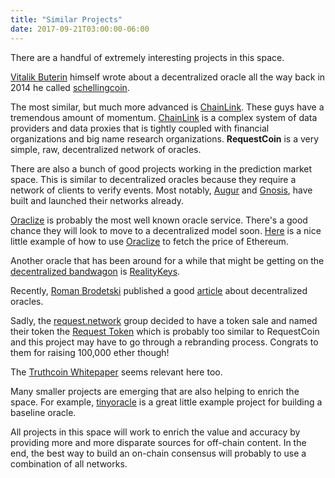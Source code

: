 ```yaml
---
title: "Similar Projects"
date: 2017-09-21T03:00:00-06:00
---
```


There are a handful of extremely interesting projects in this space.

[Vitalik Buterin](https://blog.ethereum.org/author/vitalik-buterin/) himself wrote about a decentralized oracle all the way back in 2014 he called [schellingcoin](https://blog.ethereum.org/2014/03/28/schellingcoin-a-minimal-trust-universal-data-feed/).

The most similar, but much more advanced is [ChainLink](https://link.smartcontract.com/). These guys have a tremendous amount of momentum. [ChainLink](https://link.smartcontract.com/) is a complex system of data providers and data proxies that is tightly coupled with financial organizations and big name research organizations. **RequestCoin** is a very simple, raw, decentralized network of oracles.

There are also a bunch of good projects working in the prediction market space. This is similar to decentralized oracles because they require a network of clients to verify events. Most notably, [Augur](https://augur.net/) and [Gnosis](https://gnosis.pm/), have built and launched their networks already.

[Oraclize](http://www.oraclize.it/) is probably the most well known oracle service. There's a good chance they will look to move to a decentralized model soon. [Here](https://ethereumdev.io/getting-data-internet-oraclize/) is a nice little example of how to use [Oraclize](http://www.oraclize.it/) to fetch the price of Ethereum.

Another oracle that has been around for a while that might be getting on the [decentralized bandwagon](https://medium.com/@edmundedgar/snopes-meets-mechanical-turk-announcing-reality-check-a-crowd-sourced-smart-contract-oracle-551d03468177) is [RealityKeys](https://www.realitykeys.com/).

Recently, [Roman Brodetski](https://github.com/RomanBrodetski) published a good [article](https://medium.com/@roman.brodetski/introducing-oracul-decentralized-oracle-data-feed-solution-for-ethereum-5cab1ca8bb64) about decentralized oracles.

Sadly, the [request.network](https://request.network) group decided to have a token sale and named their token the [Request Token](https://request.network/#/token-sale) which is probably too similar to RequestCoin and this project may have to go through a rebranding process. Congrats to them for raising 100,000 ether though!

The [Truthcoin Whitepaper](http://www.truthcoin.info/papers/truthcoin-whitepaper.pdf) seems relevant here too. 

Many smaller projects are emerging that are also helping to enrich the space. For example, [tinyoracle](https://github.com/axic/tinyoracle) is a great little example project for building a baseline oracle.

All projects in this space will work to enrich the value and accuracy by providing more and more disparate sources for off-chain content. In the end, the best way to build an on-chain consensus will probably to use a combination of all networks.
